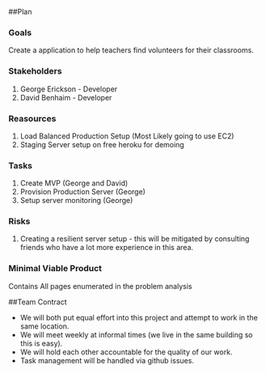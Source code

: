 ##Plan
### Goals
Create a application to help teachers find volunteers for their classrooms.

### Stakeholders
1. George Erickson - Developer
2. David Benhaim - Developer

### Reasources
1. Load Balanced Production Setup (Most Likely going to use EC2)
2. Staging Server setup on free heroku for demoing

### Tasks
1. Create MVP (George and David)
2. Provision Production Server (George)
3. Setup server monitoring (George)

### Risks
1. Creating a resilient server setup - this will be mitigated by consulting friends who have a lot more experience in this area.

### Minimal Viable Product
Contains All pages enumerated in the problem analysis

##Team Contract

- We will both put equal effort into this project and attempt to work in the same location.
- We will meet weekly at informal times (we live in the same building so this is easy).
- We will hold each other accountable for the quality of our work.
- Task management will be handled via github issues.

